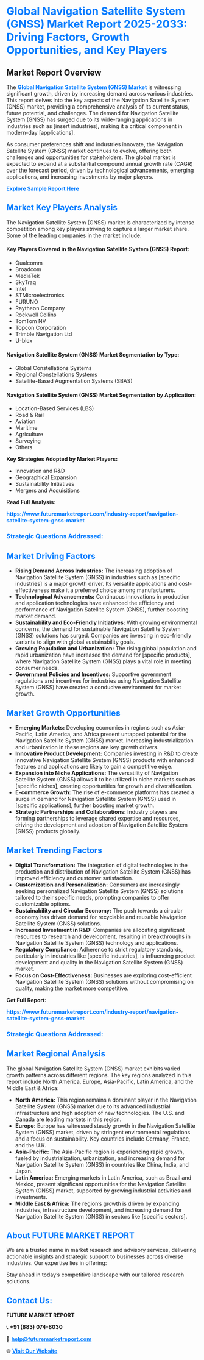 <h1 style="color: #007BFF;">Global Navigation Satellite System (GNSS) Market Report 2025-2033: Driving Factors, Growth Opportunities, and Key Players</h1>

<section id="overview">
<h2>Market Report Overview</h2>
<p>The <a href="https://www.futuremarketreport.com/industry-report/navigation-satellite-system-gnss-market" style="color: #007BFF; text-decoration: none;"><strong>Global Navigation Satellite System (GNSS) Market</strong></a> is witnessing significant growth, driven by increasing demand across various industries. This report delves into the key aspects of the Navigation Satellite System (GNSS) market, providing a comprehensive analysis of its current status, future potential, and challenges. The demand for Navigation Satellite System (GNSS) has surged due to its wide-ranging applications in industries such as [insert industries], making it a critical component in modern-day [applications].</p>
<p>As consumer preferences shift and industries innovate, the Navigation Satellite System (GNSS) market continues to evolve, offering both challenges and opportunities for stakeholders. The global market is expected to expand at a substantial compound annual growth rate (CAGR) over the forecast period, driven by technological advancements, emerging applications, and increasing investments by major players.</p>
</section>

<section id="overview">
<p><a href="https://www.futuremarketreport.com/request-sample/reportId=62965" style="color: #007BFF; text-decoration: none;"><strong>Explore Sample Report Here</strong></a></p>
</section>

<section id="key-players">
<h2 style="color: #007BFF;">Market Key Players Analysis</h2>
<p>The Navigation Satellite System (GNSS) market is characterized by intense competition among key players striving to capture a larger market share. Some of the leading companies in the market include:</p>
<h4>Key Players Covered in the Navigation Satellite System (GNSS) Report:</h4>
<ul><li>Qualcomm</li><li>Broadcom</li><li>MediaTek</li><li>SkyTraq</li><li>Intel</li><li>STMicroelectronics</li><li>FURUNO</li><li>Raytheon Company</li><li>Rockwell Collins</li><li>TomTom NV</li><li>Topcon Corporation</li><li>Trimble Navigation Ltd</li><li>U-blox</li></ul>
<h4>Navigation Satellite System (GNSS) Market Segmentation by Type:</h4>
<ul><li>Global Constellations Systems</li><li>Regional Constellations Systems</li><li>Satellite-Based Augmentation Systems (SBAS)</li></ul>

<h4>Navigation Satellite System (GNSS) Market Segmentation by Application:</h4>
<ul><li>Location-Based Services (LBS)</li><li>Road &amp; Rail</li><li>Aviation</li><li>Maritime</li><li>Agriculture</li><li>Surveying</li><li>Others</li></ul>
<p><strong>Key Strategies Adopted by Market Players:</strong></p>
<ul>
<li>Innovation and R&D</li>
<li>Geographical Expansion</li>
<li>Sustainability Initiatives</li>
<li>Mergers and Acquisitions</li>
</ul>
</section>

<section>
<p><strong>Read Full Analysis: </strong></p><a href="https://www.futuremarketreport.com/industry-report/navigation-satellite-system-gnss-market" style="color: #007BFF; text-decoration: none;"><strong>https://www.futuremarketreport.com/industry-report/navigation-satellite-system-gnss-market</strong></a>
<h3 style="color: #007BFF;">Strategic Questions Addressed:</h3>
</section>

<section id="driving-factors">
<h2 style="color: #007BFF;">Market Driving Factors</h2>
<ul>
<li><strong>Rising Demand Across Industries:</strong> The increasing adoption of Navigation Satellite System (GNSS) in industries such as [specific industries] is a major growth driver. Its versatile applications and cost-effectiveness make it a preferred choice among manufacturers.</li>
<li><strong>Technological Advancements:</strong> Continuous innovations in production and application technologies have enhanced the efficiency and performance of Navigation Satellite System (GNSS), further boosting market demand.</li>
<li><strong>Sustainability and Eco-Friendly Initiatives:</strong> With growing environmental concerns, the demand for sustainable Navigation Satellite System (GNSS) solutions has surged. Companies are investing in eco-friendly variants to align with global sustainability goals.</li>
<li><strong>Growing Population and Urbanization:</strong> The rising global population and rapid urbanization have increased the demand for [specific products], where Navigation Satellite System (GNSS) plays a vital role in meeting consumer needs.</li>
<li><strong>Government Policies and Incentives:</strong> Supportive government regulations and incentives for industries using Navigation Satellite System (GNSS) have created a conducive environment for market growth.</li>
</ul>
</section>

<section id="growth-opportunities">
<h2 style="color: #007BFF;">Market Growth Opportunities</h2>
<ul>
<li><strong>Emerging Markets:</strong> Developing economies in regions such as Asia-Pacific, Latin America, and Africa present untapped potential for the Navigation Satellite System (GNSS) market. Increasing industrialization and urbanization in these regions are key growth drivers.</li>
<li><strong>Innovative Product Development:</strong> Companies investing in R&D to create innovative Navigation Satellite System (GNSS) products with enhanced features and applications are likely to gain a competitive edge.</li>
<li><strong>Expansion into Niche Applications:</strong> The versatility of Navigation Satellite System (GNSS) allows it to be utilized in niche markets such as [specific niches], creating opportunities for growth and diversification.</li>
<li><strong>E-commerce Growth:</strong> The rise of e-commerce platforms has created a surge in demand for Navigation Satellite System (GNSS) used in [specific applications], further boosting market growth.</li>
<li><strong>Strategic Partnerships and Collaborations:</strong> Industry players are forming partnerships to leverage shared expertise and resources, driving the development and adoption of Navigation Satellite System (GNSS) products globally.</li>
</ul>
</section>

<section id="trending-factors">
<h2 style="color: #007BFF;">Market Trending Factors</h2>
<ul>
<li><strong>Digital Transformation:</strong> The integration of digital technologies in the production and distribution of Navigation Satellite System (GNSS) has improved efficiency and customer satisfaction.</li>
<li><strong>Customization and Personalization:</strong> Consumers are increasingly seeking personalized Navigation Satellite System (GNSS) solutions tailored to their specific needs, prompting companies to offer customizable options.</li>
<li><strong>Sustainability and Circular Economy:</strong> The push towards a circular economy has driven demand for recyclable and reusable Navigation Satellite System (GNSS) solutions.</li>
<li><strong>Increased Investment in R&D:</strong> Companies are allocating significant resources to research and development, resulting in breakthroughs in Navigation Satellite System (GNSS) technology and applications.</li>
<li><strong>Regulatory Compliance:</strong> Adherence to strict regulatory standards, particularly in industries like [specific industries], is influencing product development and quality in the Navigation Satellite System (GNSS) market.</li>
<li><strong>Focus on Cost-Effectiveness:</strong> Businesses are exploring cost-efficient Navigation Satellite System (GNSS) solutions without compromising on quality, making the market more competitive.</li>
</ul>
</section>

<section>
<p><strong>Get Full Report: </strong></p><a href="https://www.futuremarketreport.com/industry-report/navigation-satellite-system-gnss-market" style="color: #007BFF; text-decoration: none;"><strong>https://www.futuremarketreport.com/industry-report/navigation-satellite-system-gnss-market</strong></a>
<h3 style="color: #007BFF;">Strategic Questions Addressed:</h3>
</section>


<section id="regional-analysis">
<h2 style="color: #007BFF;">Market Regional Analysis</h2>
<p>The global Navigation Satellite System (GNSS) market exhibits varied growth patterns across different regions. The key regions analyzed in this report include North America, Europe, Asia-Pacific, Latin America, and the Middle East & Africa:</p>
<ul>
<li><strong>North America:</strong> This region remains a dominant player in the Navigation Satellite System (GNSS) market due to its advanced industrial infrastructure and high adoption of new technologies. The U.S. and Canada are leading markets in this region.</li>
<li><strong>Europe:</strong> Europe has witnessed steady growth in the Navigation Satellite System (GNSS) market, driven by stringent environmental regulations and a focus on sustainability. Key countries include Germany, France, and the U.K.</li>
<li><strong>Asia-Pacific:</strong> The Asia-Pacific region is experiencing rapid growth, fueled by industrialization, urbanization, and increasing demand for Navigation Satellite System (GNSS) in countries like China, India, and Japan.</li>
<li><strong>Latin America:</strong> Emerging markets in Latin America, such as Brazil and Mexico, present significant opportunities for the Navigation Satellite System (GNSS) market, supported by growing industrial activities and investments.</li>
<li><strong>Middle East & Africa:</strong> The region’s growth is driven by expanding industries, infrastructure development, and increasing demand for Navigation Satellite System (GNSS) in sectors like [specific sectors].</li>
</ul>
</section>

<footer>
<h2 style="color: #007BFF;">About FUTURE MARKET REPORT</h2>
<p>We are a trusted name in market research and advisory services, delivering actionable insights and strategic support to businesses across diverse industries. Our expertise lies in offering:</p>

<p>Stay ahead in today’s competitive landscape with our tailored research solutions.</p>

<h2 style="color: #007BFF;">Contact Us:</h2>
<p><strong>FUTURE MARKET REPORT</strong></p>
<p>📞 <strong>+91 (883) 074-8030</strong></p>
<p>📧 <strong><a href="mailto:help@futuremarketreport.com" style="color: #007BFF;">help@futuremarketreport.com</a></strong></p>
<p>🌐 <strong><a href="https://www.futuremarketreport.com/" style="color: #007BFF;">Visit Our Website</a></strong></p>
</footer>